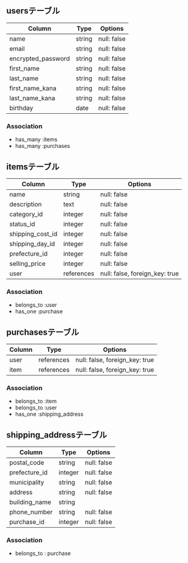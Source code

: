 ## usersテーブル

| Column            | Type    | Options      |
|-------------------|---------|--------------|
| name	            | string	| null: false  |
| email	            | string	| null: false  |
| encrypted_password|	string	| null: false  |
| first_name	      | string	| null: false  |
| last_name	        | string	| null: false  |
| first_name_kana	  | string	| null: false  |
| last_name_kana	  | string	| null: false  |
| birthday	        | date	  | null: false  |

### Association
- has_many :items
- has_many :purchases


## itemsテーブル

| Column            | Type       | Options                         |
|-------------------|------------|---------------------------------|
| name	            | string	   | null: false                     |
| description	      | text	     | null: false                     |
| category_id	      | integer	   | null: false                     |
| status_id	        | integer	   | null: false                     |
| shipping_cost_id	| integer	   | null: false                     |
| shipping_day_id	  | integer	   | null: false                     |
| prefecture_id	    | integer	   | null: false                     |
| selling_price	    | integer	   | null: false                     |
| user	            | references |	null: false, foreign_key: true |

### Association
- belongs_to :user
- has_one :purchase

## purchasesテーブル

| Column    | Type       | Options                         |
|-----------|------------|---------------------------------|
| user	    | references | null: false, foreign_key: true  |
| item	    | references | null: false, foreign_key: true  |

### Association
- belongs_to :item
- belongs_to :user
- has_one :shipping_address

## shipping_addressテーブル

| Column            | Type       | Options      |
|-------------------|------------|--------------|
| postal_code	      | string	   | null: false  |
| prefecture_id	    | integer	   | null: false  |
| municipality	    | string	   | null: false  |
| address	          | string	   | null: false  |
| building_name	    | string	   |              |
| phone_number	    | string	   | null: false  |
| purchase_id	      | integer	   | null: false  |

### Association
- belongs_to : purchase